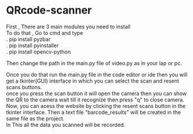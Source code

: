 # QRcode-scanner
First , There are 3 main modules you need to install\
To do that , Go to cmd and type\
 . pip install pyzbar\
 . pip install pyinstaller\
 . pip install opencv-python
  
Then change the path in the main.py file of video.py as in your lap or pc.

Once you do that run the main.py file in the code editor or ide then you will get a tkinter(GUI) interface in which you can select the scan and resent scans buttons.\
once you press the scan button it will open the camera then you can show the QR to the camera wait till it recognize then press "q" to close camera.\
Now, you can acess the website by clicking the resent scans button in the tkinter interface. Then a text file "barcode_results" will be created in the same file as the project.\
In This all the data you scanned will be recorded.
